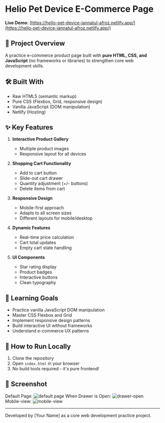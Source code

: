 # Helio Pet Device E-Commerce Page

**Live Demo:** [https://helio-pet-device-jannatul-afroz.netlify.app/](https://helio-pet-device-jannatul-afroz.netlify.app/)

## 📝 Project Overview
A practice e-commerce product page built with **pure HTML, CSS, and JavaScript** (no frameworks or libraries) to strengthen core web development skills.

## 🛠️ Built With
- Raw HTML5 (semantic markup)
- Pure CSS (Flexbox, Grid, responsive design)
- Vanilla JavaScript (DOM manipulation)
- Netlify (Hosting)

## ✨ Key Features
1. **Interactive Product Gallery**
   - Multiple product images
   - Responsive layout for all devices

2. **Shopping Cart Functionality**
   - Add to cart button
   - Slide-out cart drawer
   - Quantity adjustment (+/- buttons)
   - Delete items from cart

3. **Responsive Design**
   - Mobile-first approach
   - Adapts to all screen sizes
   - Different layouts for mobile/desktop

4. **Dynamic Features**
   - Real-time price calculation
   - Cart total updates
   - Empty cart state handling

5. **UI Components**
   - Star rating display
   - Product badges
   - Interactive buttons
   - Clean typography

## 🎯 Learning Goals
- Practice vanilla JavaScript DOM manipulation
- Master CSS Flexbox and Grid
- Implement responsive design patterns
- Build interactive UI without frameworks
- Understand e-commerce UX patterns

## 🚀 How to Run Locally
1. Clone the repository
2. Open `index.html` in your browser
3. No build tools required - it's pure frontend!

## 📸 Screenshot
Default Page:
![default page](https://github.com/user-attachments/assets/74df1f18-c057-4b86-a5d3-77f65353ab3e)
When Drawer is Open:
![drawer-open](https://github.com/user-attachments/assets/011b7517-1c8f-4688-967a-55f0bcd2fcef)
Mobile-view: 
![mobile-view](https://github.com/user-attachments/assets/31c0b2be-b5fd-4e6b-a0b9-14f2f6d2b9c2)



---

Developed by [Your Name] as a core web development practice project.
